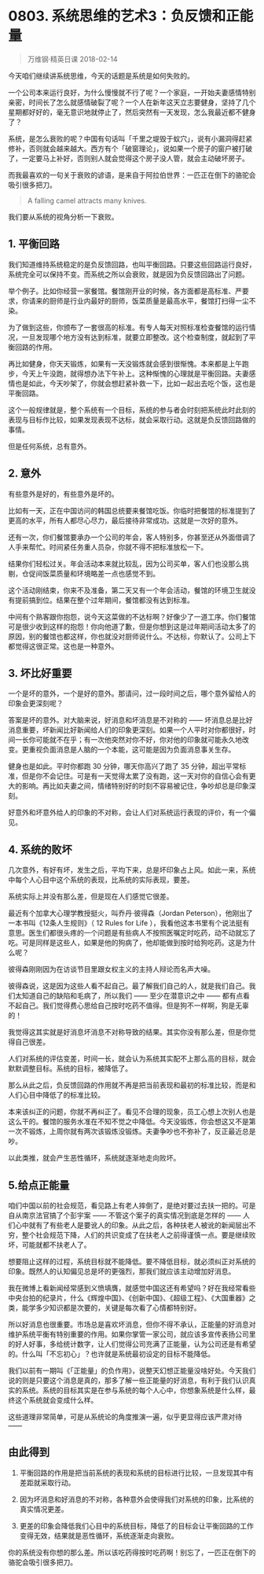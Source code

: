 # 0803. 系统思维的艺术3：负反馈和正能量
> 万维钢·精英日课
2018-02-14

今天咱们继续讲系统思维，今天的话题是系统是如何失败的。

一个公司本来运行良好，为什么慢慢就不行了呢？一个家庭，一开始夫妻感情特别亲密，时间长了怎么就感情破裂了呢？一个人在新年这天立志要健身，坚持了几个星期都好好的，毫无意识地就停止了，然后突然有一天发现，怎么我最近都不健身了？

系统，是怎么衰败的呢？中国有句话叫「千里之堤毁于蚁穴」，说有小漏洞得赶紧修补，否则就会越来越大。西方有个「破窗理论」，说如果一个房子的窗户被打破了，一定要马上补好，否则别人就会觉得这个房子没人管，就会主动破坏房子。

而我最喜欢的一句关于衰败的谚语，是来自于阿拉伯世界：一匹正在倒下的骆驼会吸引很多把刀。

> A falling camel attracts many knives.

我们要从系统的视角分析一下衰败。

## 1. 平衡回路
我们知道维持系统稳定的是负反馈回路，也叫平衡回路。只要这些回路运行良好，系统完全可以保持不变。而系统之所以会衰败，就是因为负反馈回路出了问题。

举个例子。比如你经营一家餐馆。餐馆刚开业的时候，各方面都是高标准、严要求，你请来的厨师是行业内最好的厨师，饭菜质量是最高水平，餐馆打扫得一尘不染。

为了做到这些，你颁布了一套很高的标准。有专人每天对照标准检查餐馆的运行情况，一旦发现哪个地方没有达到标准，就要立即整改。这个检查制度，就起到了平衡回路的作用。

再比如健身，你天天锻炼，如果有一天没锻炼就会感到很惭愧。本来都是上午跑步，今天上午没跑，就得想办法下午补上。这种惭愧的心理就是平衡回路。夫妻感情也是如此，今天吵架了，你就会想赶紧补救一下，比如一起出去吃个饭，这也是平衡回路。

这个一般规律就是，整个系统有一个目标，系统的参与者会时刻把系统此时此刻的表现与目标作比较，如果发现表现不达标，就会采取行动。这就是负反馈回路做的事情。

但是任何系统，总有意外。

## 2. 意外
有些意外是好的，有些意外是坏的。

比如有一天，正在中国访问的韩国总统要来餐馆吃饭。你临时把餐馆的标准提到了更高的水平，所有人都尽心尽力，最后接待非常成功。这就是一次好的意外。

还有一次，你们餐馆要承办一个公司的年会，客人特别多，你甚至还从外面借调了人手来帮忙。时间紧任务重人员杂，你就不得不把标准放松一下。

结果你们轻松过关。年会活动本来就比较乱，因为公司买单，客人们也没那么挑剔，仓促间饭菜质量和环境略差一点也感觉不到。

这个活动刚结束，你来不及准备，第二天又有一个年会活动，餐馆的环境卫生就没有提前搞到位。结果在整个过年期间，餐馆都没有达到标准。

中间有个熟客跟你抱怨，说今天这菜做的不达标啊？好像少了一道工序。你们餐馆可是很少收到这样的抱怨！你向他道了歉，但是你想到这是过年期间活动太多了的原因，别的餐馆也都这样，你也就没对厨师说什么。不达标，你默认了。公司上下都觉得这很正常。这也是一种意外。

## 3. 坏比好重要
一个是坏的意外，一个是好的意外。那请问，过一段时间之后，哪个意外留给人的印象会更深刻呢？

答案是坏的意外。对大脑来说，好消息和坏消息是不对称的 —— 坏消息总是比好消息重要，坏新闻比好新闻给人们的印象更深刻。如果一个人平时对你都很好，时间一长你可能就不在乎；有一次他突然对你不好，你对他的印象就可能永久地改变。更重视负面消息是人脑的一个本能，这可能是因为负面消息事关生存。

健身也是如此。平时你都跑 30 分钟，哪天你高兴了跑了 35 分钟，超出平常标准，但是你不会记住。可是有一天觉得太累了没有跑，这一天对你的自信心会有更大的影响。再比如夫妻之间，情绪特别好的时刻不容易被记住，争吵却总是印象深刻。

好意外和坏意外给人的印象的不对称，会让人们对系统运行表现的评价，有一个偏见。

## 4. 系统的败坏
几次意外，有好有坏，发生之后，平均下来，总是坏印象占上风。如此一来，系统中每个人心目中这个系统的表现，比系统的实际表现，要差。

系统实际上并没有那么差，但是现在人们感觉它很差。

最近有个加拿大心理学教授挺火，叫乔丹·彼得森（Jordan Peterson），他刚出了一本书叫《12条人生规则》（ 12 Rules for Life ），我看他这本书里有个说法挺有意思。医生们都很头疼的一个问题是有些病人不按照医嘱定时吃药，动不动就忘了吃。可是同样是这些人，如果是他的狗病了，他却能做到按时给狗吃药。这是为什么呢？

彼得森刚刚因为在访谈节目里跟女权主义的主持人辩论而名声大噪。

彼得森说，这是因为这些人看不起自己。最了解我们自己的人，就是我们自己。我们太知道自己的缺陷和毛病了，所以我们 —— 至少在潜意识之中 —— 都有点看不起自己。我们觉得费心思给自己按时吃药不值得。但是狗不一样啊，狗是无辜的！

我觉得这其实就是好消息坏消息不对称导致的结果。其实你没有那么差，但是你觉得自己很差。

人们对系统的评估变差，时间一长，就会认为系统其实配不上那么高的目标，就会默默调整目标。系统的目标，被降低了。

那么从此之后，负反馈回路的作用就不再是把当前表现和最初的标准比较，而是和人们心目中降低了的标准比较。

本来该纠正的问题，你就不再纠正了。看见不合理的现象，员工心想上次别人也是这么干的。餐馆的服务水准在不知不觉之中降低。今天没锻炼，你会想这又不是第一次不锻炼，上周你就有两次该锻炼没锻炼。夫妻争吵也不弥补了，反正最近总是吵。

以此类推，就会产生恶性循环，系统就逐渐地走向败坏。

## 5.给点正能量
咱们中国以前的社会规范，看见路上有老人摔倒了，是绝对要过去扶一把的。可是自从南京法官搞了个彭宇案 —— 不管这个案子的真实情况到底是怎样的 —— 人们心中就有了有些老人是要讹人的印象。从此之后，各种扶老人被讹的新闻层出不穷，整个社会规范下降，人们的共识变成了在扶老人之前得谨慎一点。要是继续败坏，可能就都不扶老人了。

想要阻止这样的过程，系统目标就不能降低。要不降低目标，就必须纠正对系统的印象。既然人的认知偏见总是坏的更强烈，那我们就应该主动增加好消息。

我在微博上看新闻经常感到义愤填膺，就感觉中国这还有希望吗？好在我经常看些中央台拍的纪录片，什么《辉煌中国》、《创新中国》、《超级工程》、《大国重器》之类，能学多少知识都是次要的，关键是每次看了心情都特别好。

所以好消息也很重要。市场总是喜欢坏消息，但你不得不承认，正能量的好消息对维护系统平衡有特别重要的作用。如果你掌管一家公司，就应该多宣传表扬公司里的好人好事，多给统计数字，让人们觉得公司充满了正能量，认为公司还是有希望的。什么叫「不忘初心」？也许就是系统最初设定的目标不能降低。

我们以前有一期叫《「正能量」的负作用》，说整天幻想正能量没啥好处。今天我们说的则是只要这个消息是真的，那多了解一些正能量的好消息，有利于我们认识真实的系统。系统的目标其实是在参与系统的每个人心中，你想象系统是什么样，最终这个系统就会变成什么样。

这些道理非常简单，可是从系统论的角度推演一遍，似乎更显得应该严肃对待 —— 

## 由此得到
1. 平衡回路的作用是把当前系统的表现和系统的目标进行比较，一旦发现其中有差距就采取行动。

2. 因为坏消息和好消息的不对称，各种意外会使得我们对系统的印象，比系统的真实情况更差。
3. 更差的印象会降低我们心目中的系统目标，降低了的目标会让平衡回路的工作变得无效，结果就是恶性循环，系统逐渐走向衰败。

你的系统没有你想的那么差。所以该吃药得按时吃药啊！别忘了，一匹正在倒下的骆驼会吸引很多把刀。